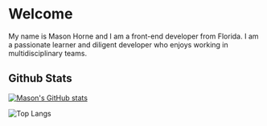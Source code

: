 # Welcome
My name is Mason Horne and I am a front-end developer from Florida. I am a passionate learner and diligent developer who enjoys working in multidisciplinary teams.
## Github Stats
[![Mason's GitHub stats](https://github-readme-stats.vercel.app/api?username=masonscotthorne)](https://github.com/anuraghazra/github-readme-stats)

![Top Langs](https://github-readme-stats.vercel.app/api/top-langs/?username=anuraghazra&layout=compact)
